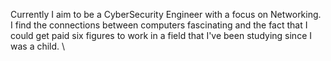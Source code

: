 Currently I aim to be a CyberSecurity Engineer with a focus on Networking. I find the connections between computers fascinating and the fact that I could get paid six figures to work in a field that I've been studying since I was a child. \